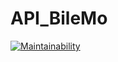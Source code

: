 # API_BileMo

[![Maintainability](https://api.codeclimate.com/v1/badges/dab395fa3a38eafca059/maintainability)](https://codeclimate.com/github/boumebar/API_BileMo/maintainability)
